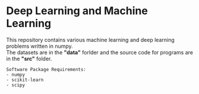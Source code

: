 # Deep Learning and Machine Learning
This repository contains various machine learning and deep learning problems written in numpy.<br>
The datasets are in the **"data"** forlder and the source code for programs are in the **"src"** folder.
```
Software Package Requirements:
- numpy
- scikit-learn
- scipy
```